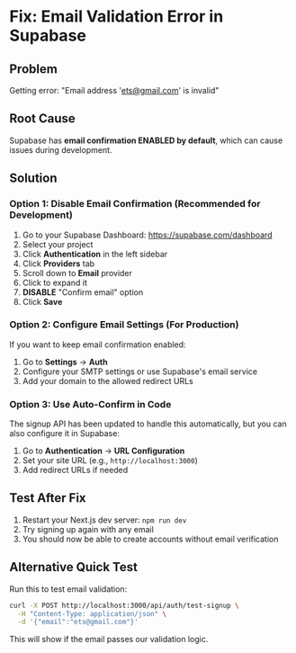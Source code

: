 # Fix: Email Validation Error in Supabase

## Problem
Getting error: "Email address 'ets@gmail.com' is invalid"

## Root Cause
Supabase has **email confirmation ENABLED by default**, which can cause issues during development.

## Solution

### Option 1: Disable Email Confirmation (Recommended for Development)

1. Go to your Supabase Dashboard: https://supabase.com/dashboard
2. Select your project
3. Click **Authentication** in the left sidebar
4. Click **Providers** tab
5. Scroll down to **Email** provider
6. Click to expand it
7. **DISABLE** "Confirm email" option
8. Click **Save**

### Option 2: Configure Email Settings (For Production)

If you want to keep email confirmation enabled:

1. Go to **Settings** → **Auth**
2. Configure your SMTP settings or use Supabase's email service
3. Add your domain to the allowed redirect URLs

### Option 3: Use Auto-Confirm in Code

The signup API has been updated to handle this automatically, but you can also configure it in Supabase:

1. Go to **Authentication** → **URL Configuration**
2. Set your site URL (e.g., `http://localhost:3000`)
3. Add redirect URLs if needed

## Test After Fix

1. Restart your Next.js dev server: `npm run dev`
2. Try signing up again with any email
3. You should now be able to create accounts without email verification

## Alternative Quick Test

Run this to test email validation:
```bash
curl -X POST http://localhost:3000/api/auth/test-signup \
  -H "Content-Type: application/json" \
  -d '{"email":"ets@gmail.com"}'
```

This will show if the email passes our validation logic.




